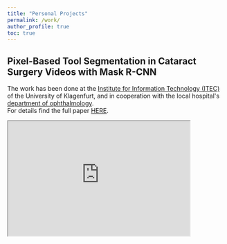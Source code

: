```yaml
---
title: "Personal Projects"
permalink: /work/
author_profile: true
toc: true
---
```


## Pixel-Based Tool Segmentation in Cataract Surgery Videos with Mask R-CNN
The work has been done at the [Institute for Information Technology (ITEC)](https://itec.aau.at) of the University of Klagenfurt, and in cooperation with the local hospital's [department of ophthalmology](http://www.klinikum-klagenfurt.at/abteilungen-ambulanzen/medizinische-abteilungen/augenheilkunde-und-optometrie/).\
For details find the full paper [HERE](https://ieeexplore.ieee.org/iel7/9169740/9182790/09183116.pdf).

<iframe width="420" height="265"
src="https://www.youtube.com/embed/t5hpYMKezIM">
</iframe>

